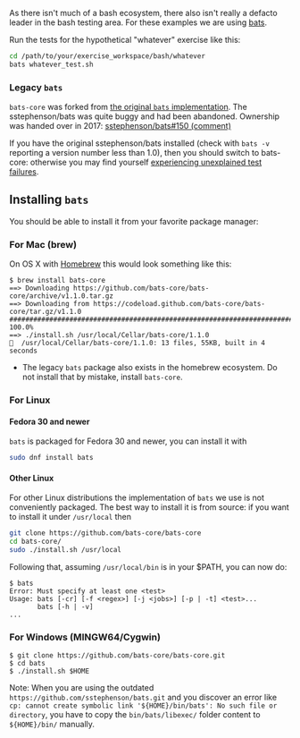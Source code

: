 As there isn't much of a bash ecosystem, there also isn't really a defacto
leader in the bash testing area. For these examples we are using
[bats](https://github.com/bats-core/bats-core). 

Run the tests for the hypothetical "whatever" exercise like this:
```bash
cd /path/to/your/exercise_workspace/bash/whatever
bats whatever_test.sh
```

### Legacy `bats`

`bats-core` was forked from [the original `bats`
implementation](https://github.com/sstephenson/bats).  The sstephenson/bats
was quite buggy and had been abandoned. Ownership was handed over in 2017: 
[sstephenson/bats#150 (comment)](https://github.com/sstephenson/bats/issues/150#issuecomment-323845404)

If you have the original sstephenson/bats installed (check with `bats -v`
reporting a version number less than 1.0), then you should switch to
bats-core: otherwise you may find yourself [experiencing unexplained test
failures](https://github.com/exercism/bash/pull/445).

## Installing `bats`

You should be able to install it from your favorite package manager:

### For Mac (brew)
On OS X
with [Homebrew](https://brew.sh/) this would look something like this:
```
$ brew install bats-core
==> Downloading https://github.com/bats-core/bats-core/archive/v1.1.0.tar.gz
==> Downloading from https://codeload.github.com/bats-core/bats-core/tar.gz/v1.1.0
######################################################################## 100.0%
==> ./install.sh /usr/local/Cellar/bats-core/1.1.0
🍺  /usr/local/Cellar/bats-core/1.1.0: 13 files, 55KB, built in 4 seconds
```

* The legacy `bats` package also exists in the homebrew ecosystem. Do not
install that by mistake, install `bats-core`.

### For Linux

#### Fedora 30 and newer

`bats` is packaged for Fedora 30 and newer, you can install it with

```bash
sudo dnf install bats
```

#### Other Linux

For other Linux distributions the implementation of `bats` we use is not conveniently packaged. The best way to install it is from source: if you want to install it under `/usr/local` then
```bash
git clone https://github.com/bats-core/bats-core
cd bats-core/
sudo ./install.sh /usr/local
```
Following that, assuming `/usr/local/bin` is in your $PATH, you can now do:
```
$ bats
Error: Must specify at least one <test>
Usage: bats [-cr] [-f <regex>] [-j <jobs>] [-p | -t] <test>...
       bats [-h | -v]
...
```

### For Windows (MINGW64/Cygwin)
```
$ git clone https://github.com/bats-core/bats-core.git
$ cd bats
$ ./install.sh $HOME
```
Note: When you are using the outdated `https://github.com/sstephenson/bats.git` and you discover an error like `cp: cannot create symbolic link '${HOME}/bin/bats': No such file or directory`, you have to copy the `bin/bats/libexec/` folder content to `${HOME}/bin/` manually.
